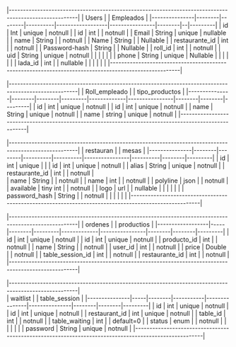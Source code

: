 |------------------------------------------------------------------------------------------------------|
|                      Users                 |                  |                Empleados             |
|---------------|--------|--------|----------|------------------|----------------|--------|--|---------|
| id            | Int    | unique | notnull  |                  | id             | int    |  | notnull |
| Email         | String | unique | nullable |                  | name           | String |  | notnull |
| Name          | String |        | Nullable |                  | restaurante_id | int    |  | notnull |
| Password-hash | String |        | Nullable |                  | roll_id        | int    |  | notnull |
| uid           | String | unique | notnull  |                  |                |        |  |         |
| phone         | String | unique | Nullable |                  |                |        |  |         |
| lada_id       | int    |        | nullable |                  |                |        |  |         |
|------------------------------------------------------------------------------------------------------|


|------------------------------------------------------------------------------------------------------|
|               Roll_empleado               |             |               tipo_productos               |
|---------------|--------|--------|---------|-------------|----------------|--------|--------|---------|
| id            | int    | unique | notnull |             | id             | int    | unique | notnull |
| name          | String | unique | notnull |             | name           | string | unique | notnull |
|------------------------------------------------------------------------------------------------------|


|------------------------------------------------------------------------------------------------------|
|               restauran                    |          |                    mesas                     |
|---------------|--------|--------|----------|----------|----------------|----------|--------|---------|
| id            | int    | unique |          |          | id             | int      | unique | notnull |
| alias         | String | unique | notnull  |          | restaurante_id | int      |        | notnull |              
| name          | String |        | notnull  |          | name           | int      |        | notnull |
| polyline      | json   |        | notnull  |          | available      | tiny int |        | notnull |
| logo          | url    |        | nullable |          |                |          |        |         |
| password_hash | String |        | notnull  |          |                |          |        |         |
|------------------------------------------------------------------------------------------------------|


|------------------------------------------------------------------------------------------------------|
|                   ordenes                 |             |                productios                  |
|------------------|-----|--------|---------|-------------|----------------|--------|--------|---------|
| id               | int | unique | notnull |             | id             | int    | unique | notnull |
| producto_id      | int |        | notnull |             | name           | String |        | notnull |
| user_id          | int |        | notnull |             | price          | Double |        | notnull |
| table_session_id | int |        | notnull |             | restaurante_id | int    |        | notnull |
|------------------------------------------------------------------------------------------------------|


|------------------------------------------------------------------------------------------------------|            
|                   waitlist               |               |                table_session              |
|---------------|-----|--------|-----------|---------------|---------------|--------|--------|---------|
| id            | int | unique | notnull   |               | id            | int    | unique | notnull |
| restaurant_id | int | unique | notnull   |               | table_id      | int    |        | notnull |
| table_waiting | int |        | default=0 |               | status        | enum   |        | notnull |
|               |     |        |           |               | password      | String | unique | notnull |
|------------------------------------------------------------------------------------------------------|
